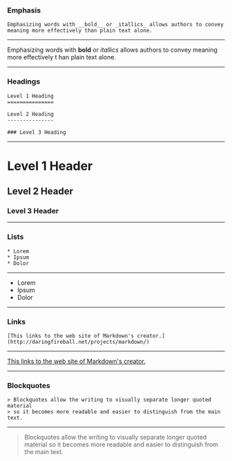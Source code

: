 ### Emphasis

    Emphasizing words with __bold__ or _itallics_ allows authors to convey meaning more effectively than plain text alone.

---

Emphasizing words with __bold__ or _itallics_ allows authors to convey meaning more effectively t han plain text alone.

---

### Headings

    Level 1 Heading
    ===============

    Level 2 Heading
    ---------------

    ### Level 3 Heading

---

Level 1 Header
==============
Level 2 Header
--------------
### Level 3 Header

---

### Lists

    * Lorem
    * Ipsum
    * Dolor

---

* Lorem
* Ipsum
* Dolor

---

### Links

    [This links to the web site of Markdown's creator.](http://daringfireball.net/projects/markdown/)

---

[This links to the web site of Markdown's creator.](http://daringfireball.net/projects/markdown/)

---

### Blockquotes

    > Blockquotes allow the writing to visually separate longer quoted material
    > so it becomes more readable and easier to distinguish from the main text.

---

> Blockquotes allow the writing to visually separate longer quoted material
> so it becomes more readable and easier to distinguish from the main text.
